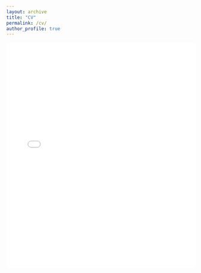 ```yaml
---
layout: archive
title: "CV"
permalink: /cv/
author_profile: true
---
```

<html>
	<head>
		<meta charset="UTF-8" />
		<title>PDF.js Example</title>
	</head>
	<body>
		<iframe
			src="/viewer/web/viewer.html?file=/files/Satler_cv.pdf#fitH"
			width="100%"
			height="600px"
			style="border: none;"
		/>
	</body>
</html>
